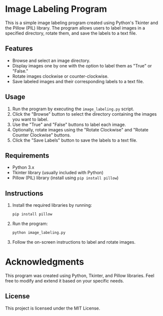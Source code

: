 # Image Labeling Program

This is a simple image labeling program created using Python's Tkinter and the Pillow (PIL) library. The program allows users to label images in a specified directory, rotate them, and save the labels to a text file.

## Features

- Browse and select an image directory.
- Display images one by one with the option to label them as "True" or "False."
- Rotate images clockwise or counter-clockwise.
- Save labeled images and their corresponding labels to a text file.

## Usage

1. Run the program by executing the `image_labeling.py` script.
2. Click the "Browse" button to select the directory containing the images you want to label.
3. Use the "True" and "False" buttons to label each image.
4. Optionally, rotate images using the "Rotate Clockwise" and "Rotate Counter Clockwise" buttons.
5. Click the "Save Labels" button to save the labels to a text file.

## Requirements

- Python 3.x
- Tkinter library (usually included with Python)
- Pillow (PIL) library (install using `pip install pillow`)

## Instructions

1. Install the required libraries by running:

   ```bash
   pip install pillow

2. Run the program:

   ```bash
   python image_labeling.py

3. Follow the on-screen instructions to label and rotate images.

# Acknowledgments
This program was created using Python, Tkinter, and Pillow libraries. Feel free to modify and extend it based on your specific needs.

## License
This project is licensed under the MIT License.
